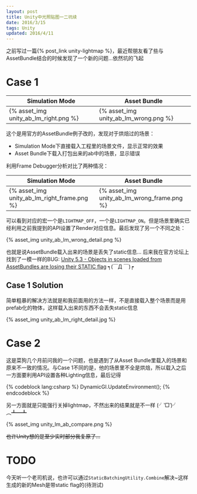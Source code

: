 ```yaml
---
layout: post
title: Unity中光照贴图一二坑续
date: 2016/3/15
tags: Unity
updated: 2016/4/11
---
```


之前写过一篇{% post_link unity-lightmap %}，最近帮朋友看了些与AssetBundle结合的时候发现了一个新的问题...依然坑的飞起

<!--more-->

# Case 1

| Simulation Mode | Asset Bundle |
|--------------------------------------------------------------------------|----------------------------------------------------------------------------|
| {% asset_img unity_ab_lm_right.png %} | {% asset_img unity_ab_lm_wrong.png %} |

这个是用官方的AssetBundle例子改的，发现对于烘焙过的场景：

- Simulation Mode下直接载入工程里的场景文件，显示正常的效果
- Asset Bundle下载入打包出来的ab中的场景，显示错误

利用Frame Debugger分析对比了两种情况：

| Simulation Mode | Asset Bundle |
|--------------------------------------------------------------------------|----------------------------------------------------------------------------|
| {% asset_img unity_ab_lm_right_frame.png %} | {% asset_img unity_ab_lm_wrong_frame.png %} |

可以看到对应的宏一个是`LIGHTMAP_OFF`，一个是`LIGHTMAP_ON`。但是场景里确实已经利用之前我提到的API设置了Render对应信息。最后发现了另一个不同之处：

{% asset_img unity_ab_lm_wrong_detail.png %}

也就是说AssetBundle载入出来的场景是丢失了static信息... 后来我在官方论坛上找到了一模一样的BUG: [Unity 5.3 - Objects in scenes loaded from AssetBundles are losing their STATIC flag](http://forum.unity3d.com/threads/unity-5-3-objects-in-scenes-loaded-from-assetbundles-are-losing-their-static-flag.377771/) ┑(￣Д ￣)┍

## Case 1 Solution

简单粗暴的解决方法就是和我前面用的方法一样，不是直接载入整个场景而是用prefab化的物体，这样载入出来的东西不会丢失static信息

{% asset_img unity_ab_lm_right_detail.jpg %}

# Case 2

这是菜狗几个月前问我的一个问题，也是遇到了从Asset Bundle里载入的场景和原来不一致的情况。与Case 1不同的是，他的场景里不全是烘焙，所以载入之后一方面要利用API设置各种Lighting信息，最后记得

{% codeblock lang:csharp %}
DynamicGI.UpdateEnvironment();
{% endcodeblock %}

另一方面就是只能强行关掉lightmap，不然出来的结果就是不一样 (╯‵□′)╯︵┻━┻

{% asset_img unity_lm_ab_compare.png %}

<del>也许Unity想的是至少实时部分我复原了...</del>

# TODO

今天听一个老司机说，也许可以通过`StaticBatchingUtility.Combine`解决~这样生成的新的Mesh是带static flag的(待测试)